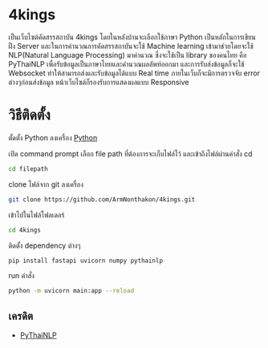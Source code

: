 
# 4kings

เป็นเว็บไซต์คัดสรรสถาบัน 4kings โดยในหลังบ้านจะเลือกใช้ภาษา Python เป็นหลักในการเขียนฝั่ง Server และในการคำนวณการคัดสรรสถาบันจะใช้ Machine learning เข้ามาช่วยโดยจะใช้ NLP(Natural Language Processing) มาคำนวณ ซึ่งจะใช้เป็น library ของคนไทย คือ PyThaiNLP เพื่อรับข้อมูลเป็นภาษาไทยและคำนวณผลลัพท์ออกมา และการรับส่งข้อมูลก็จะใช้ Websocket ทำให้สามารถส่งและรับข้อมูลได้แบบ Real time ภายในเว็บก็จะมีการตรวจจับ error ต่างๆก่อนส่งข้อมูล หน้าเว็บไซต์ก็รองรับการแสดงผลแบบ Responsive

# วิธีติดตั้ง
ตั้ดตั้ง Python ลงเครื่อง
[Python](https://www.python.org/downloads/)

เปิด command prompt เลือก file path ที่ต้องการจะเก็บไฟล์ไว้ และเข้าถึงไฟล์ผ่านคำสั่ง cd
```bash
cd filepath
```
clone ไฟล์จาก git ลงเครื่อง
```bash
git clone https://github.com/ArmNonthakon/4kings.git
```
เข้าไปในไฟล์โฟลเดอร์
```bash
cd 4kings
```
ติดตั้ง dependency ต่างๆ
```bash
pip install fastapi uvicorn numpy pythainlp
```
run คำสั่ง
```bash
python -m uvicorn main:app --reload
```

## เครดิต

 - [PyThaiNLP](https://pythainlp.github.io/)


